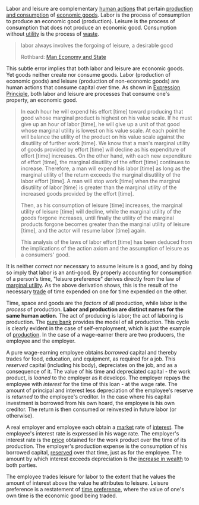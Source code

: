 Labor and leisure are complementary [human actions](https://en.wikipedia.org/wiki/Action_axiom) that pertain [production and consumption](Production-and-Consumption) of [economic goods](https://en.m.wikipedia.org/wiki/Goods_and_services). Labor is the process of consumption to produce an economic good (production). Leisure is the process of consumption that does not produce an economic good. Consumption without [utility](Glossary#utility) is the process of [waste](https://en.wikipedia.org/wiki/Waste).

> labor always involves the forgoing of leisure, a desirable good
>
> Rothbard: [Man Economy and State](https://mises.org/library/man-economy-and-state-power-and-market/html/p/926)

This subtle error implies that both labor and leisure are economic goods. Yet goods neither create nor consume goods. Labor (production of economic goods) and leisure (production of non-economic goods) are human actions that consume capital over time. As shown in [Expression Principle](https://github.com/libbitcoin/libbitcoin-system/wiki/Expression-Principle), both labor and leisure are processes that consume one's property, an economic good.

> In each hour he will expend his effort [time] toward producing that good whose marginal product is highest on his value scale. If he must give up an hour of labor [time], he will give up a unit of that good whose marginal utility is lowest on his value scale. At each point he will balance the utility of the product on his value scale against the disutility of further work [time]. We know that a man's marginal utility of goods provided by effort [time] will decline as his expenditure of effort [time] increases. On the other hand, with each new expenditure of effort [time], the marginal disutility of the effort [time] continues to increase. Therefore, a man will expend his labor [time] as long as the marginal utility of the return exceeds the marginal disutility of the labor effort [time]. A man will stop work [time] when the marginal disutility of labor [time] is greater than the marginal utility of the increased goods provided by the effort [time].
>
> Then, as his consumption of leisure [time] increases, the marginal utility of leisure [time] will decline, while the marginal utility of the goods forgone increases, until finally the utility of the marginal products forgone becomes greater than the marginal utility of leisure [time], and the actor will resume labor [time] again.
>
> This analysis of the laws of labor effort [time] has been deduced from the implications of the action axiom and the assumption of leisure as a consumers' good.

It is neither correct nor necessary to assume leisure is a good, and by doing so imply that labor is an anti-good. By properly accounting for consumption of a person's time, "leisure preference" derives directly from the law of [marginal utility](https://en.wikipedia.org/wiki/Marginal_utility). As the above derivation shows, this is the result of the necessary [trade](Glossary#trade) of time expended on one for time expended on the other.

Time, space and goods are the *factors* of all production, while labor is the *process* of production. **Labor and production are distinct names for the same human action.** The act of producing is labor; the act of laboring is production. The [pure bank](Pure-Bank) provides the model of all production. This cycle is clearly evident in the case of self-employment, which is just the example of [production](Production-and-Consumption). In the case of a wage-earner there are two producers, the employee and the employer.

A pure wage-earning employee obtains *borrowed* capital and thereby trades for food, education, and equipment, as required for a job. This *reserved* capital (including his body), depreciates on the job, and as a consequence of it. The value of his time and depreciated capital - the work product, is *loaned* to the employer as it develops. The employer repays the employee with *interest* for the time of this loan - at the wage rate. The amount of principal and interest less depreciation of the employee's reserve is *returned* to the employee's creditor. In the case where his capital investment is borrowed from his own hoard, the employee is his own creditor. The return is then consumed or reinvested in future labor (or otherwise).

A real employer and employee each obtain a [market](Glossary#market) rate of [interest](Glossary#interest). The employee's interest rate is expressed in his wage rate. The employer's interest rate is the [price](Glossary#price) obtained for the work product over the time of its production. The employer's production expense is the consumption of his borrowed capital, [reserved](Reservation-Principle) over that time, just as for the employee. The amount by which interest exceeds depreciation is the [increase in wealth](Depreciation-Principle) to both parties.

The employee trades leisure for labor to the extent that he values the amount of interest above the value he attributes to leisure. Leisure preference is a restatement of [time preference](Time-Preference-Fallacy), where the value of one's own time is the economic good being traded.
